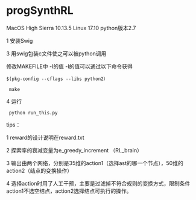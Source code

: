 # progSynthRL

MacOS High Sierra 10.13.5
Linux 17.10
python版本2.7


1 安装Swig 

3 用swig包装c文件使之可以被python调用

修改MAKEFILE中   -I的值 -I的值可以通过以下命令获得 

    $(pkg-config --cflags --libs python2）
  
     make 
   
4   运行

     python run_this.py 
  
tips： 

  1 reward的设计说明在reward.txt
  
  2 探索率的衰减变量为e_greedy_increment （RL_brain）
  
  3 输出由两个网络，分别是35维的action1（选择ast的哪一个节点），50维的action2（结点的变换操作）
  
  4 选择action时用了人工干预，主要是过滤掉不符合规则的变换方式，限制条件action1不选空结点，action2选择结点可执行的操作。

